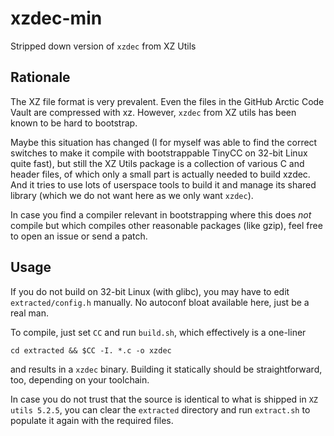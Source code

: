 # xzdec-min
Stripped down version of `xzdec` from XZ Utils

## Rationale
The XZ file format is very prevalent. Even the files in the GitHub Arctic Code Vault are compressed with xz.
However, `xzdec` from XZ utils has been known to be hard to bootstrap.

Maybe this situation has changed (I for myself was able to find the correct switches to make it compile with
bootstrappable TinyCC on 32-bit Linux quite fast), but still the XZ Utils package is a collection of various
C and header files, of which only a small part is actually needed to build xzdec. And it tries to use
lots of userspace tools to build it and manage its shared library (which we do not want here as we only
want `xzdec`).

In case you find a compiler relevant in bootstrapping where this does *not* compile but which compiles
other reasonable packages (like gzip), feel free to open an issue or send a patch.

## Usage

If you do not build on 32-bit Linux (with glibc), you may have to edit `extracted/config.h` manually.
No autoconf bloat available here, just be a real man.

To compile, just set `CC` and run `build.sh`, which effectively is a one-liner

    cd extracted && $CC -I. *.c -o xzdec

and results in a `xzdec` binary. Building it statically should be straightforward, too, depending
on your toolchain.

In case you do not trust that the source is identical to what is shipped in `XZ utils 5.2.5`, you can
clear the `extracted` directory and run `extract.sh` to populate it again with the required files.
